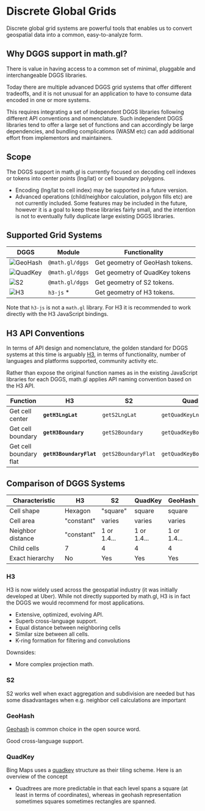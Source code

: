 # Discrete Global Grids

Discrete global grid systems are powerful tools that enables us to convert geospatial data into a common, easy-to-analyze form.

## Why DGGS support in math.gl?

There is value in having access to a common set of minimal, pluggable and interchangeable DGGS libraries.

Today there are multiple advanced DGGS grid systems that offer different tradeoffs, and it is not unusual for an application to have to consume data encoded in one or more systems.

This requires integrating a set of independent DGGS libraries following different API conventions and nomenclature. Such independent DGGS libraries tend to offer a large set of functions and can accordingly be large dependencies, and bundling complications (WASM etc) can add additional effort from implementors and maintainers.

## Scope

The DGGS support in math.gl is currently focused on decoding cell indexes or tokens into center points (lng/lat) or cell boundary polygons.

- Encoding (lng/lat to cell index) may be supported in a future version.
- Advanced operations (child/neighbor calculation, polygon fills etc) are not currently included. Some features may be included in the future, however it is a goal to keep these libraries fairly small, and the intention is not to eventually fully duplicate large existing DGGS libraries.

## Supported Grid Systems

| DGGS                                                | Module          | Functionality                   |
| --------------------------------------------------- | --------------- | ------------------------------- |
| ![GeoHash](../../images/dggs/geohash.png 'GeoHash') | `@math.gl/dggs` | Get geometry of GeoHash tokens. |
| ![QuadKey](../../images/dggs/quadkey.png 'QuadKey') | `@math.gl/dggs` | Get geometry of QuadKey tokens  |
| ![S2](../../images/dggs/s2.png 'S2')                | `@math.gl/dggs` | Get geometry of S2 tokens.      |
| ![H3](../../images/dggs/h3.png 'H3')                | `h3-js` \*      | Get geometry of H3 tokens.      |

Note that `h3-js` is not a `math.gl` library. For H3 it is recommended to work directly with the H3 JavaScript bindings.

## H3 API Conventions

In terms of API design and nomenclature, the golden standard for DGGS systems at this time is arguably [H3](https://h3geo.org), in terms of functionality, number of languages and platforms supported, community activity etc.

Rather than expose the original function names as in the existing JavaScript libraries for each DGGS, math.gl applies API naming convention based on the H3 API.

| Function               | **H3**                  | S2                  | QuadKey                  | GeoHash                  |
| ---------------------- | ----------------------- | ------------------- | ------------------------ | ------------------------ |
| Get cell center        | **`getH3LngLat`**       | `getS2LngLat`       | `getQuadKeyLngLat`       | `getGeoHashLngLat`       |
| Get cell boundary      | **`getH3Boundary`**     | `getS2Boundary`     | `getQuadKeyBoundary`     | `getGeoHashBoundary`     |
| Get cell boundary flat | **`getH3BoundaryFlat`** | `getS2BoundaryFlat` | `getQuadKeyBoundaryFlat` | `getGeoHashBoundaryFlat` |

## Comparison of DGGS Systems

| Characteristic    | **H3**     | S2          | QuadKey     | GeoHash     |
| ----------------- | ---------- | ----------- | ----------- | ----------- |
| Cell shape        | Hexagon    | "square"    | square      | square      |
| Cell area         | "constant" | varies      | varies      | varies      |
| Neighbor distance | "constant" | 1 or 1.4... | 1 or 1.4... | 1 or 1.4... |
| Child cells       | 7          | 4           | 4           | 4           |
| Exact hierarchy   | No         | Yes         | Yes         | Yes         |

### H3

H3 is now widely used across the geospatial industry (it was initially developed at Uber).
While not directly supported by math.gl, H3 is in fact the DGGS we would recommend for most applications.

- Extensive, optimized, evolving API.
- Superb cross-language support.
- Equal distance between neighboring cells
- Similar size between all cells.
- K-ring formation for filtering and convolutions

Downsides:

- More complex projection math.

### S2

S2 works well when exact aggregation and subdivision are needed but has some disadvantages when e.g. neighbor cell calculations are important

### GeoHash

[Geohash](http://en.wikipedia.org/wiki/Geohash) is common choice in the open source word.

Good cross-language support.

### QuadKey

Bing Maps uses a [quadkey](http://msdn.microsoft.com/en-us/library/bb259689.aspx.) structure as their tiling scheme. Here is an overview of the concept

- Quadtrees are more predictable in that each level spans a square (at least in terms of coordinates), whereas in geohash representation sometimes squares sometimes rectangles are spanned.
